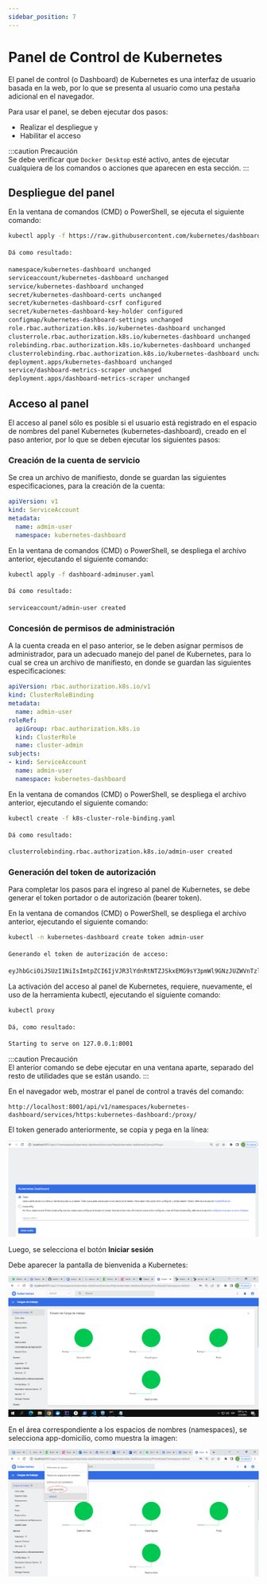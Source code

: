 ```yaml
---
sidebar_position: 7
---
```


# Panel de Control de Kubernetes

El panel de control (o Dashboard) de Kubernetes es una interfaz de usuario basada en la web, por lo que se presenta al usuario como una pestaña adicional en el navegador.  

Para usar el panel, se deben ejecutar dos pasos:  
- Realizar el despliegue y 
- Habilitar el acceso  
  

:::caution Precaución  
Se debe verificar que `Docker Desktop` esté activo, antes de ejecutar cualquiera de los comandos o acciones que aparecen en esta sección. 
:::

## Despliegue del panel

En la ventana de comandos (CMD) o PowerShell, se ejecuta el siguiente comando:

```bash title="Despliegue del panel"  
kubectl apply -f https://raw.githubusercontent.com/kubernetes/dashboard/v2.7.0/aio/deploy/recommended.yaml

Dá como resultado:

namespace/kubernetes-dashboard unchanged
serviceaccount/kubernetes-dashboard unchanged
service/kubernetes-dashboard unchanged
secret/kubernetes-dashboard-certs unchanged
secret/kubernetes-dashboard-csrf configured
secret/kubernetes-dashboard-key-holder configured
configmap/kubernetes-dashboard-settings unchanged
role.rbac.authorization.k8s.io/kubernetes-dashboard unchanged
clusterrole.rbac.authorization.k8s.io/kubernetes-dashboard unchanged
rolebinding.rbac.authorization.k8s.io/kubernetes-dashboard unchanged
clusterrolebinding.rbac.authorization.k8s.io/kubernetes-dashboard unchanged
deployment.apps/kubernetes-dashboard unchanged
service/dashboard-metrics-scraper unchanged
deployment.apps/dashboard-metrics-scraper unchanged

```
## Acceso al panel

El acceso al panel sólo es posible si el usuario está registrado en el espacio de nombres del panel Kubernetes (kubernetes-dashboard), creado en el paso anterior, por lo que se deben ejecutar los siguientes pasos:

### Creación de la cuenta de servicio
Se crea un archivo de manifiesto, donde se guardan las siguientes especificaciones, para la creación de la cuenta:  

```yaml title="dashboard-adminuser.yaml"
apiVersion: v1
kind: ServiceAccount
metadata:
  name: admin-user
  namespace: kubernetes-dashboard  
```  

En la ventana de comandos (CMD) o PowerShell, se despliega el archivo anterior, ejecutando el siguiente comando:

```bash
kubectl apply -f dashboard-adminuser.yaml  

Dá como resultado:

serviceaccount/admin-user created  
```  

### Concesión de permisos de administración  
A la cuenta creada en el paso anterior, se le deben asignar permisos de administrador, para un adecuado manejo del panel de Kubernetes, para lo cual se crea un archivo de manifiesto, en donde se guardan las siguientes especificaciones:

```yaml title="k8s-cluster-role-binding.yaml"
apiVersion: rbac.authorization.k8s.io/v1
kind: ClusterRoleBinding
metadata:
  name: admin-user
roleRef:
  apiGroup: rbac.authorization.k8s.io
  kind: ClusterRole
  name: cluster-admin
subjects:
- kind: ServiceAccount
  name: admin-user
  namespace: kubernetes-dashboard  
```  


En la ventana de comandos (CMD) o PowerShell, se despliega el archivo anterior, ejecutando el siguiente comando:  

```bash
kubectl create -f k8s-cluster-role-binding.yaml  

Dá como resultado:

clusterrolebinding.rbac.authorization.k8s.io/admin-user created
``` 

### Generación del token de autorización
Para completar los pasos para el ingreso al panel de Kubernetes, se debe generar el token portador o de autorización (bearer token).

En la ventana de comandos (CMD) o PowerShell, se despliega el archivo anterior, ejecutando el siguiente comando:

```bash 
kubectl -n kubernetes-dashboard create token admin-user  
 
Generando el token de autorización de acceso:

eyJhbGciOiJSUzI1NiIsImtpZCI6IjVJR3lYdnRtNTZJSkxEMG9sY3pmWl9GNzJUZWVnTzlOSnZkOUx1VF90YTAifQ.eyJhdWQiOlsiaHR0cHM6Ly9rdWJlcm5ldGVzLmRlZmF1bHQuc3ZjLmNsdXN0ZXIubG9jYWwiXSwiZXhwIjoxNjg0OTY1MTM0LCJpYXQiOjE2ODQ5NjE1MzQsImlzcyI6Imh0dHBzOi8va3ViZXJuZXRlcy5kZWZhdWx0LnN2Yy5jbHVzdGVyLmxvY2FsIiwia3ViZXJuZXRlcy5pbyI6eyJuYW1lc3BhY2UiOiJrdWJlcm5ldGVzLWRhc2hib2FyZCIsInNlcnZpY2VhY2NvdW50Ijp7Im5hbWUiOiJhZG1pbi11c2VyIiwidWlkIjoiZjU0MmM3OTgtY2M0Yi00ZWMwLTg5MzItNGIxZmQ3ZmM4ZWQxIn19LCJuYmYiOjE2ODQ5NjE1MzQsInN1YiI6InN5c3RlbTpzZXJ2aWNlYWNjb3VudDprdWJlcm5ldGVzLWRhc2hib2FyZDphZG1pbi11c2VyIn0.mi7Nff5bmA2SzDLjlKhg0j40Ul7UqvIXgyVucwW1ZT6xu-3bYgWvJvDH0lUPA8G2aAHxf61N6oC2L4mHKJ26jHS-mCgeDmtdloC24FfMrolxmwBDRV9c0HcoKKVRP04O8b_QW1E6JY2IgEWGLYcIkhkhyZtArAlDU5eU-7K8chQJGv7tgjf-KH9KuLCx5UCwsa4xRwUkjWwA9inUZSyChX7iJrJBQIcVGvb2J-Qk8dD9Ol48-gxwncKwHQwDEjj8qr90S_8pfwD33hd3ghz-7gObT36eaFYHjikGzZDHOSXWrsWyawGjS7--Z_Tk6L78xK3k4UJFic0cE8e75K6lCQ
```  

La activación del acceso al panel de Kubernetes, requiere, nuevamente, el uso de la herramienta kubectl, ejecutando el siguiente comando:  

```bash
kubectl proxy

Dá, como resultado:

Starting to serve on 127.0.0.1:8001
```  

:::caution Precaución  
El anterior comando se debe ejecutar en una ventana aparte, separado del resto de utilidades que se están usando. 
:::


En el navegador web, mostrar el panel de control a través del comando:

```
http://localhost:8001/api/v1/namespaces/kubernetes-dashboard/services/https:kubernetes-dashboard:/proxy/
```
El token generado anteriormente, se copia y pega en la línea:


![Dashboard de Kubernetes](/img/Panel-de-control-de-Kubernetes.png)

Luego, se selecciona el botón **Iniciar sesión**

Debe aparecer la pantalla de bienvenida a Kubernetes:

![Dashboard de Kubernetes](/img/Kubernetes-default.png)

En el área correspondiente a los espacios de nombres (namespaces), se selecciona app-domicilio, como muestra
la imagen:

![Espacio-de-nombres](/img/Espacio-de-nombres.png)

